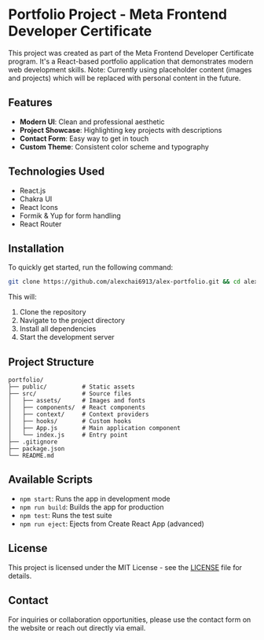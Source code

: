 # Portfolio Project - Meta Frontend Developer Certificate

This project was created as part of the Meta Frontend Developer Certificate program. It's a React-based portfolio application that demonstrates modern web development skills. Note: Currently using placeholder content (images and projects) which will be replaced with personal content in the future.

## Features

- **Modern UI**: Clean and professional aesthetic
- **Project Showcase**: Highlighting key projects with descriptions
- **Contact Form**: Easy way to get in touch
- **Custom Theme**: Consistent color scheme and typography

## Technologies Used

- React.js
- Chakra UI
- React Icons
- Formik & Yup for form handling
- React Router

## Installation

To quickly get started, run the following command:

```bash
git clone https://github.com/alexchai6913/alex-portfolio.git && cd alex-portfolio && npm install && npm start
```

This will:
1. Clone the repository
2. Navigate to the project directory
3. Install all dependencies
4. Start the development server

## Project Structure

```
portfolio/
├── public/          # Static assets
├── src/             # Source files
│   ├── assets/      # Images and fonts
│   ├── components/  # React components
│   ├── context/     # Context providers
│   ├── hooks/       # Custom hooks
│   ├── App.js       # Main application component
│   └── index.js     # Entry point
├── .gitignore
├── package.json
└── README.md
```

## Available Scripts

- `npm start`: Runs the app in development mode
- `npm run build`: Builds the app for production
- `npm test`: Runs the test suite
- `npm run eject`: Ejects from Create React App (advanced)

## License

This project is licensed under the MIT License - see the [LICENSE](LICENSE) file for details.

## Contact

For inquiries or collaboration opportunities, please use the contact form on the website or reach out directly via email.
